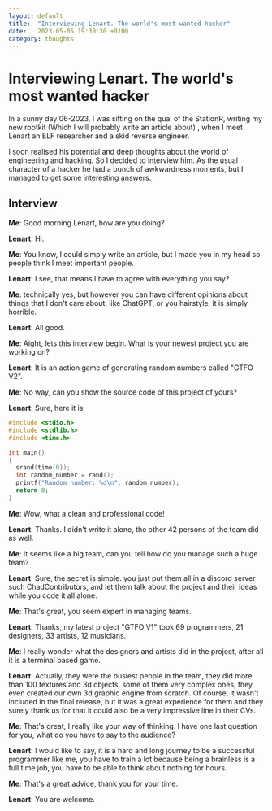 ```yaml
---
layout: default
title:  "Interviewing Lenart. The world's most wanted hacker"
date:   2023-05-05 19:30:30 +0100
category: thoughts
---
```


# Interviewing Lenart. The world's most wanted hacker

In a sunny day 06-2023, I was sitting on the quai of the StationR, writing my new rootkit (Which I will probably write an article about)
, when I meet Lenart an ELF researcher and a skid reverse engineer.

I soon realised his potential and deep thoughts about the world of engineering and hacking. So I decided to interview him.
As the usual character of a hacker he had a bunch of awkwardness moments, but I managed to get some interesting answers.

## Interview

**Me**: Good morning Lenart, how are you doing?

**Lenart**: Hi.

**Me**: You know, I could simply write an article, but I made you in my head so people think I meet important people.

**Lenart**: I see, that means I have to agree with everything you say?

**Me**: technically yes, but however you can have different opinions about things that I don't care about, like ChatGPT,
or you hairstyle, it is simply horrible.

**Lenart**: All good.

**Me**: Aight, lets this interview begin. What is your newest project you are working on?

**Lenart**: It is an action game of generating random numbers called "GTFO V2".

**Me**: No way, can you show the source code of this project of yours?

**Lenart**: Sure, here it is:

```c
#include <stdio.h>
#include <stdlib.h>
#include <time.h>

int main()
{
  srand(time(0));
  int random_number = rand();
  printf("Random number: %d\n", random_number);
  return 0;
}
```

**Me**: Wow, what a clean and professional code!

**Lenart**: Thanks. I didn't write it alone, the other 42 persons of the team did as well.

**Me**: It seems like a big team, can you tell how do you manage such a huge team?

**Lenart**: Sure, the secret is simple. you just put them all in a discord server such ChadContributors, and let them
talk about the project and their ideas while you code it all alone.

**Me**: That's great, you seem expert in managing teams.

**Lenart**: Thanks, my latest project "GTFO V1" took 69 programmers, 21 designers, 33 artists, 12 musicians.

**Me**: I really wonder what the designers and artists did in the project, after all it is a terminal based game.

**Lenart**: Actually, they were the busiest people in the team, they did more than 100 textures and 3d objects,
some of them very complex ones, they even created our own 3d graphic engine from scratch. Of course, it wasn't included
in the final release, but it was a great experience for them and they surely thank us for that it could also be a very
impressive line in their CVs.

**Me**: That's great, I really like your way of thinking. I have one last question for you, what do you have to say to
the audience?

**Lenart**: I would like to say, it is a hard and long journey to be a successful programmer like me, you have to train
a lot because being a brainless is a full time job, you have to be able to think about nothing for hours.

**Me**: That's a great advice, thank you for your time.

**Lenart**: You are welcome.
